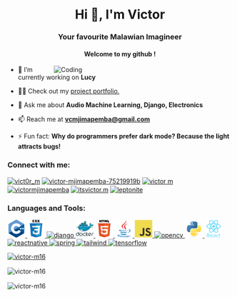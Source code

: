 <h1 align="center">Hi 👋, I'm Victor</h1>
<h3 align="center">Your favourite Malawian Imagineer</h3>
<h4 align="center">Welcome to my github !</h3>

<img align="right" alt="Coding" width="400" src="https://i.pinimg.com/originals/13/79/f9/1379f942c0a29d32801e556af352bdae.gif" />


- 🔭 I’m currently working on **Lucy**

- 👨‍💻 Check out my [project portfolio.](https://victor-cm.vercel.app/)

- 💬 Ask me about **Audio Machine Learning, Django, Electronics**

- 📫 Reach me at **vcmjimapemba@gmail.com**

- ⚡ Fun fact: **Why do programmers prefer dark mode? Because the light attracts bugs!**

<h3 align="left">Connect with me:</h3>
<p align="left">
<a href="https://twitter.com/vict0r_m" target="blank"><img align="center" src="https://raw.githubusercontent.com/rahuldkjain/github-profile-readme-generator/master/src/images/icons/Social/twitter.svg" alt="vict0r_m" height="30" width="40" /></a>
<a href="https://linkedin.com/in/victor-mjimapemba-75219919b" target="blank"><img align="center" src="https://raw.githubusercontent.com/rahuldkjain/github-profile-readme-generator/master/src/images/icons/Social/linked-in-alt.svg" alt="victor-mjimapemba-75219919b" height="30" width="40" /></a>
<a href="https://stackoverflow.com/users/victor m" target="blank"><img align="center" src="https://raw.githubusercontent.com/rahuldkjain/github-profile-readme-generator/master/src/images/icons/Social/stack-overflow.svg" alt="victor m" height="30" width="40" /></a>
<a href="https://kaggle.com/victormjimapemba" target="blank"><img align="center" src="https://raw.githubusercontent.com/rahuldkjain/github-profile-readme-generator/master/src/images/icons/Social/kaggle.svg" alt="victormjimapemba" height="30" width="40" /></a>
<a href="https://instagram.com/itsvictor.m" target="blank"><img align="center" src="https://raw.githubusercontent.com/rahuldkjain/github-profile-readme-generator/master/src/images/icons/Social/instagram.svg" alt="itsvictor.m" height="30" width="40" /></a>
<a href="https://www.youtube.com/c/leptonite" target="blank"><img align="center" src="https://raw.githubusercontent.com/rahuldkjain/github-profile-readme-generator/master/src/images/icons/Social/youtube.svg" alt="leptonite" height="30" width="40" /></a>
</p>

<h3 align="left">Languages and Tools:</h3>
<p align="left"><a href="https://www.w3schools.com/cpp/" target="_blank" rel="noreferrer"> <img src="https://raw.githubusercontent.com/devicons/devicon/master/icons/cplusplus/cplusplus-original.svg" alt="cplusplus" width="40" height="40"/> </a> <a href="https://www.w3schools.com/css/" target="_blank" rel="noreferrer"> <img src="https://raw.githubusercontent.com/devicons/devicon/master/icons/css3/css3-original-wordmark.svg" alt="css3" width="40" height="40"/> </a> <a href="https://www.djangoproject.com/" target="_blank" rel="noreferrer"> <img src="https://cdn.worldvectorlogo.com/logos/django.svg" alt="django" width="40" height="40"/> </a> <a href="https://www.docker.com/" target="_blank" rel="noreferrer"> <img src="https://raw.githubusercontent.com/devicons/devicon/master/icons/docker/docker-original-wordmark.svg" alt="docker" width="40" height="40"/> </a> <a href="https://www.w3.org/html/" target="_blank" rel="noreferrer"> <img src="https://raw.githubusercontent.com/devicons/devicon/master/icons/html5/html5-original-wordmark.svg" alt="html5" width="40" height="40"/> </a> <a href="https://www.java.com" target="_blank" rel="noreferrer"> <img src="https://raw.githubusercontent.com/devicons/devicon/master/icons/java/java-original.svg" alt="java" width="40" height="40"/> </a> <a href="https://developer.mozilla.org/en-US/docs/Web/JavaScript" target="_blank" rel="noreferrer"> <img src="https://raw.githubusercontent.com/devicons/devicon/master/icons/javascript/javascript-original.svg" alt="javascript" width="40" height="40"/> </a> <a href="https://opencv.org/" target="_blank" rel="noreferrer"> <img src="https://www.vectorlogo.zone/logos/opencv/opencv-icon.svg" alt="opencv" width="40" height="40"/> </a> <a href="https://www.python.org" target="_blank" rel="noreferrer"> <img src="https://raw.githubusercontent.com/devicons/devicon/master/icons/python/python-original.svg" alt="python" width="40" height="40"/> </a> <a href="https://reactjs.org/" target="_blank" rel="noreferrer"> <img src="https://raw.githubusercontent.com/devicons/devicon/master/icons/react/react-original-wordmark.svg" alt="react" width="40" height="40"/> </a> <a href="https://reactnative.dev/" target="_blank" rel="noreferrer"> <img src="https://reactnative.dev/img/header_logo.svg" alt="reactnative" width="40" height="40"/> </a> <a href="https://spring.io/" target="_blank" rel="noreferrer"> <img src="https://www.vectorlogo.zone/logos/springio/springio-icon.svg" alt="spring" width="40" height="40"/> </a><a href="https://tailwindcss.com/" target="_blank" rel="noreferrer"> <img src="https://www.vectorlogo.zone/logos/tailwindcss/tailwindcss-icon.svg" alt="tailwind" width="40" height="40"/> </a> <a href="https://www.tensorflow.org" target="_blank" rel="noreferrer"> <img src="https://www.vectorlogo.zone/logos/tensorflow/tensorflow-icon.svg" alt="tensorflow" width="40" height="40"/> </a>  </p>


<p align="left"> <a href="https://github.com/ryo-ma/github-profile-trophy"><img src="https://github-profile-trophy.vercel.app/?username=victor-m16" alt="victor-m16" /></a> </p>


<p align="left">
</p>

<p><img align="center" src="https://github-readme-stats.vercel.app/api/top-langs?username=victor-m16&show_icons=true&locale=en&layout=compact" alt="victor-m16" /></p>

<p><img align="center" src="https://github-readme-streak-stats.herokuapp.com/?user=victor-m16&" alt="victor-m16" /></p>
